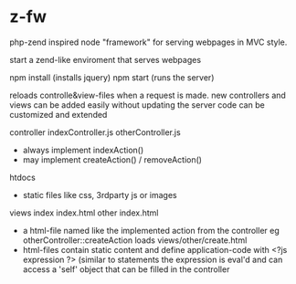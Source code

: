 z-fw
====

php-zend inspired node "framework" for serving webpages in MVC style.

start a zend-like enviroment that serves webpages

  npm install (installs jquery)
  npm start (runs the server)

reloads controlle&view-files when a request is made. new controllers and views can be added easily without updating the server code
can be customized and extended



controller
  indexController.js
  otherController.js
  - always implement
    indexAction()
  - may implement
    createAction() / removeAction()

htdocs
  - static files like css, 3rdparty js or images

views
  index
    index.html
  other
    index.html
  - a html-file named like the implemented action from the controller
    eg otherController::createAction loads views/other/create.html
  - html-files contain static content and define application-code with &lt;?js expression  ?&gt; (similar to <?php ?> statements
    the expression is eval'd and can access a 'self' object that can be filled in the controller